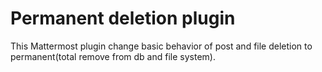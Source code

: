 # Permanent deletion plugin

This Mattermost plugin change basic behavior of post and file deletion to permanent(total remove from db and file system).
